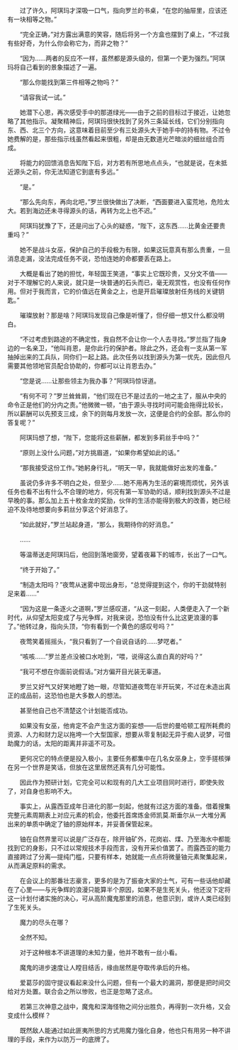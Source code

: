 　　过了许久，阿琪玛才深吸一口气，指向罗兰的书桌，“在您的抽屉里，应该还有一块相等之物。”

　　“完全正确，”对方露出满意的笑容，随后将另一个方盒也摆到了桌上，“不过我有些好奇，为什么你会称它为，而非之物？”

　　“因为……两者的反应不一样，虽然都是源头级的，但第一个更为强烈。”阿琪玛将自己看到的景象描述了一遍。

　　“那么你能找到第三件相等之物吗？”

　　“请容我试一试。”

　　她潜下心思，再次感受手中的那道绿光——由于之前的目标过于接近，让她忽略了其他指示。凝聚精神后，阿琪玛很快找到了另外三条延长线，它们分别指向东、西、北三个方向，这意味着目前至少有三处源头大于她手中的持有物。不过令她费解的是，那些指示线虽然看起来很粗，却是由无数道光芒暗淡的细丝组合而成。

　　将能力的回馈消息告知陛下后，对方若有所思地点点头，“也就是说，在未抵近源头之前，你无法知道它到底有多远。”

　　“是。”

　　“那么先向东，再向北吧，”罗兰很快做出了决断，“西面要进入蛮荒地，危险太大。若到海边还未寻得源头的话，再转为北上也不迟。”

　　阿琪玛犹豫了下，还是问出了心头的疑惑，“陛下，这东西……比黄金还要贵重吗？”

　　她不是战斗女巫，保护自己的手段极为有限，如果这玩意真有那么贵重，一旦消息走漏，没法完成任务不说，恐怕连她的命都要丢在路上。

　　大概是看出了她的担忧，年轻国王笑道，“事实上它既珍贵，又分文不值——对于不理解它的人来说，就只是一块普通的石头而已，毫无观赏性，也没有任何作用。但对于我而言，它的价值远在黄金之上，也是开启璀璨放射任务线的关键钥匙。”

　　璀璨放射？那是啥？阿琪玛发现自己像是听懂了，但仔细一想又什么都没明白。

　　“不过考虑到路途的不确定性，我自然不会让你一个人去寻找。”罗兰指了指身边的一名亲卫，“他叫肖恩，是你此行的保护者。除此之外，还会有一支从第一军抽掉出来的工兵队，同你们一起上路。此次任务以找到源头为第一优先，因此但凡需要其他领地官员配合协助的，你都可以让肖恩去办。”

　　“您是说……让那些领主为我办事？”阿琪玛惊讶道。

　　“有何不可？”罗兰耸耸肩，“他们现在已不是过去的一地之主了，服从中央的命令正是他们的分内之责。”他微微一顿，“由于源头寻找时间可能会拖得比较长，所以薪酬可以先预支三成，余下的则每月发放一次，这便是合约的全部。那么你的答复呢？”

　　阿琪玛想了想，“陛下，您能将这些薪酬，都发到多莉丝手中吗？”

　　“原则上没什么问题，”对方挑眉道，“如果你希望如此的话。”

　　“那我接受这份工作。”她躬身行礼，“明天一早，我就能做好出发的准备。”

　　虽说仍多许多不明白之处，但至少……她不用再为生活的窘境而烦忧，另外该任务也看不出有什么不合理的地方，何况有第一军协助的话，顺利找到源头不过是早晚的事。那么加上五十枚金龙的奖励，伙伴的生活亦能得到极大的改善，她已经迫不及待地想要向多莉丝分享这个好消息了。

　　“如此就好，”罗兰站起身道，“那么，我期待你的好消息。”

　　……

　　等温蒂送走阿琪玛后，他回到落地窗旁，望着夜幕下的城市，长出了一口气。

　　“终于开始了。”

　　“制造太阳吗？”夜莺从迷雾中现出身形，“总觉得提到这个，你的干劲就特别足来着……”

　　“因为这是一条逐火之道啊，”罗兰感叹道，“从这一刻起，人类便走入了一个新时代，从仰望太阳变成了与光争辉，对我来说，恐怕没有什么比这更浪漫的事了。”他转过身，指向头顶，“你有看到一个黄色的感叹号吗？”

　　夜莺笑着摇摇头，“我只看到了一个自说自话的……梦呓者。”

　　“咳咳……”罗兰差点没被口水呛到，“喂，说得这么直白真的好吗？”

　　“我可不想在你面前说假话。”对方偏开目光装无辜道。

　　罗兰又好气又好笑地瞪了她一眼，尽管知道夜莺在半开玩笑，不过在未造出真正的成品前，这恐怕也是大多数人的想法。

　　甚至他自己也不清楚这个计划能否成功。

　　如果没有女巫，他肯定不会产生这方面的妄想——后世的曼哈顿工程所耗费的资源、人力和财力足以拖垮一个大型国家，想要从零复制起无异于痴人说梦，可借助魔力的话，太阳的距离并非遥不可及。

　　更何况它的特点便是投入极小，主要任务都集中在几名女巫身上，空手搓核弹在另一个世界是笑话，但放在这里居然还真有几分可能性。

　　因此作为预研计划，它完全可以和现有的几大工业项目同时进行，即使失败了，对自身也影响不大。

　　事实上，从露西亚成年日进化的那一刻起，他就有过这方面的准备。借着搜集完整元素周期表上对应元素的机会，他委托首席炼金师凯莫.斯垂尔从一大堆分离出来的单质中确定了铀的原始样本，并妥善保管起来。

　　铀在自然界里可以说是广泛存在，除开铀矿外，花岗岩、煤、乃至海水中都能找到它的身影，只不过以常规技术手段而言，没有开采价值罢了。而露西亚的能力直接跨过了分离—提纯门槛，只要有样本，她就能一点点将微量铀元素聚集起来，从而满足原料的需求。

　　在会议上的那番壮志豪言，更多的是为了振奋大家的士气，可有一些话他却藏在了心里——与光争辉的浪漫只能算半个原因，如果不是生死关头，他还没下定将这一计划付诸实施的决心，可从高阶魔鬼那里的消息，他意识到，或许人类已经到了生死关头。

　　魔力的尽头在哪？

　　全然不知。

　　对于这种根本不讲道理的未知力量，他并不敢有一丝小看。

　　魔鬼的进步速度让人瞠目结舌，缘由居然是夺取传承后的升格。

　　爱葛莎的固守提议看起来没什么问题，但有一个最大的漏洞，那便是把时间交给对方处置。联合会之所以惨败，也正是忽略了这点。

　　若第三次神意之战中，魔鬼和深海怪物之间分出胜负，再得到一次升格，又会变成什么模样？

　　既然敌人能通过如此匪夷所思的方式用魔力强化自身，他也只有用另一种不讲理的手段，来作为以防万一的底牌了。
